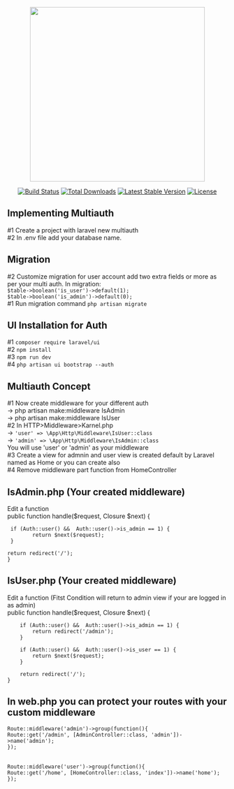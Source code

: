 <p align="center"><a href="https://laravel.com" target="_blank"><img src="https://raw.githubusercontent.com/laravel/art/master/logo-lockup/5%20SVG/2%20CMYK/1%20Full%20Color/laravel-logolockup-cmyk-red.svg" width="400"></a></p>

<p align="center">
<a href="https://travis-ci.org/laravel/framework"><img src="https://travis-ci.org/laravel/framework.svg" alt="Build Status"></a>
<a href="https://packagist.org/packages/laravel/framework"><img src="https://img.shields.io/packagist/dt/laravel/framework" alt="Total Downloads"></a>
<a href="https://packagist.org/packages/laravel/framework"><img src="https://img.shields.io/packagist/v/laravel/framework" alt="Latest Stable Version"></a>
<a href="https://packagist.org/packages/laravel/framework"><img src="https://img.shields.io/packagist/l/laravel/framework" alt="License"></a>
</p>

## Implementing Multiauth
#1 Create a project with laravel new multiauth <br/>
#2 In .env file add your database name. <br/>


## Migration
#2 Customize migration for user account add two extra fields or more as per your multi auth. In migration: <br/>
 `$table->boolean('is_user')->default(1);` <br/>
 `$table->boolean('is_admin')->default(0);` <br/>
#1 Run migration command `php artisan migrate` <br/>

## UI Installation for Auth
#1 `composer require laravel/ui` <br/>
#2 `npm install` <br/>
#3 `npm run dev` <br/>
#4 `php artisan ui bootstrap --auth` <br/>


## Multiauth Concept

#1 Now create middleware for your different auth <br/>
-> php artisan make:middleware IsAdmin <br/>
-> php artisan make:middleware IsUser <br/>
#2 In HTTP>Middleware>Karnel.php <br/>
-> `'user' => \App\Http\Middleware\IsUser::class` <br/>
-> `'admin' => \App\Http\Middleware\IsAdmin::class` <br/>
You will use 'user' or 'admin' as your middleware <br/>
#3 Create a view for admnin and user view is created default by Laravel named as Home or you can create also <br/>
#4 Remove middleware part function from HomeController <br/>




## IsAdmin.php (Your created middleware) 
Edit a function <br/>
   public function handle($request, Closure $next)
    {
        
     if (Auth::user() &&  Auth::user()->is_admin == 1) {
            return $next($request);
     }

    return redirect('/');
    }
    
    
## IsUser.php (Your created middleware)
Edit a function (Fitst Condition will return to admin view if your are logged in as admin) <br/>
    public function handle($request, Closure $next)
    {

        if (Auth::user() &&  Auth::user()->is_admin == 1) {
            return redirect('/admin');
        }

        if (Auth::user() &&  Auth::user()->is_user == 1) {
            return $next($request);
        }

        return redirect('/');
    }



## In web.php you can protect your routes with your custom middleware <br/>
`Route::middleware('admin')->group(function(){` <br/>
    `Route::get('/admin', [AdminController::class, 'admin'])->name('admin');` <br/>
`});` <br/><br/>

`Route::middleware('user')->group(function(){` <br/>
    `Route::get('/home', [HomeController::class, 'index'])->name('home');` <br/>
`});` <br/>





